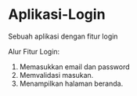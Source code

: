 # Aplikasi-Login
Sebuah aplikasi dengan fitur login  

Alur Fitur Login:  
1. Memasukkan email dan password  
2. Memvalidasi masukan.  
3. Menampilkan halaman beranda.  
